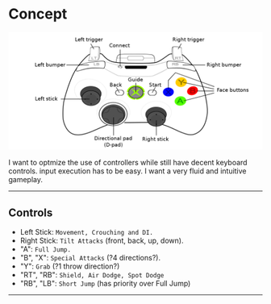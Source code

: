 # Concept
![a](..\images\xbox_controller.png)

I want to optmize the use of controllers while still have decent keyboard controls. input execution has to be easy. I want a very fluid and intuitive gameplay.
___

## Controls

- Left Stick: ```Movement, Crouching and DI.```
- Right Stick: ```Tilt Attacks```
(front, back, up, down).
- "A": ```Full Jump.```
- "B", "X": ```Special Attacks```
(?4 directions?).
- "Y": ```Grab```
(?1 throw direction?)
- "RT", "RB": ```Shield, Air Dodge, Spot Dodge```
- "RB", "LB": ```Short Jump```
(has priority over Full Jump)

___